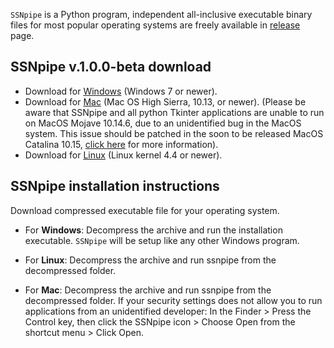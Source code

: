 `SSNpipe` is a Python program, independent all-inclusive executable binary files for most popular operating systems are freely available in [release](https://github.com/ahvdk/ssnpipe/releases) page.

## SSNpipe v.1.0.0-beta download
- Download for [Windows](https://github.com/ahvdk/SSNpipe/releases/download/v.1.0-beta/ssnpipe_windows.zip) (Windows 7 or newer).
- Download for [Mac](https://github.com/ahvdk/SSNpipe/releases/download/v.1.0-beta/ssnpipe_mac.zip) (Mac OS High Sierra, 10.13, or newer).
  (Please be aware that SSNpipe and all python Tkinter applications are unable to run on MacOS Mojave 10.14.6, due to an unidentified bug in the MacOS system. This issue should be patched in the soon to be released MacOS Catalina 10.15, [click here](https://discussions.apple.com/thread/250549297) for more information).
- Download for [Linux](https://github.com/ahvdk/SSNpipe/releases/download/v.1.0-beta/ssnpipe_unix.tar.gz) (Linux kernel 4.4 or newer).

## SSNpipe installation instructions
Download compressed executable file for your operating system.

- For **Windows**: Decompress the archive and run the installation executable. 
  `SSNpipe` will be setup like any other Windows program.

- For **Linux**: Decompress the archive and run ssnpipe from the decompressed folder.

- For **Mac**: Decompress the archive and run ssnpipe from the decompressed folder.
  If your security settings does not allow you to run applications from an unidentified developer:
  In the Finder > Press the Control key, then click the SSNpipe icon > Choose Open from the shortcut menu > Click Open.
